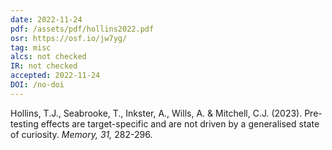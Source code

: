 ```yaml
---
date: 2022-11-24
pdf: /assets/pdf/hollins2022.pdf
osr: https://osf.io/jw7yg/
tag: misc
alcs: not checked
IR: not checked
accepted: 2022-11-24
DOI: /no-doi
---
```


Hollins, T.J., Seabrooke, T., Inkster, A., Wills, A. & Mitchell, C.J. (2023). Pre-testing effects are target-specific and are not driven by a generalised state of curiosity. _Memory, 31,_ 282-296.




